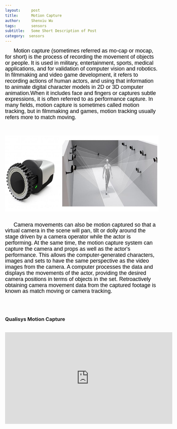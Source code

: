 ```yaml
---
layout:     post
title:      Motion Capture
author:     Shenxiu Wu
tags: 		sensors
subtitle:  	Some Short Description of Post
category:  sensors
---
```

<!-- Start Writing Below in Markdown -->

<!--* TOC
{:toc}-->
<p style="text-indent:2em"><font face="Arial" color = "black" size="4" style="line-height: 1.1">
Motion capture (sometimes referred as mo-cap or mocap, for short) is the process of recording the movement of objects or people. It is used in military, entertainment, sports, medical applications, and for validation of computer vision and robotics. In filmmaking and video game development, it refers to recording actions of human actors, and using that information to animate digital character models in 2D or 3D computer animation.When it includes face and fingers or captures subtle expressions, it is often referred to as performance capture. In many fields, motion capture is sometimes called motion tracking, but in filmmaking and games, motion tracking usually refers more to match moving.</font></p>
<br><br>

<div align="center"><img width="750" height="250" src="/images/toolbox/sensors/qualysis.jpg"></div>
<br>

<p style="text-indent:2em"><font face="Arial" color = "black" size="4" style="line-height: 1.1">
Camera movements can also be motion captured so that a virtual camera in the scene will pan, tilt or dolly around the stage driven by a camera operator while the actor is performing. At the same time, the motion capture system can capture the camera and props as well as the actor's performance. This allows the computer-generated characters, images and sets to have the same perspective as the video images from the camera. A computer processes the data and displays the movements of the actor, providing the desired camera positions in terms of objects in the set. Retroactively obtaining camera movement data from the captured footage is known as match moving or camera tracking.</font></p>

<!--<div align="center"><img width="300" height="300" src="/images/toolbox/sensors/IMU.jpg"></div>-->

<!--<img align="right" src="/images/toolbox/sensors/IMU.jpg"/>-->
<!--An IMU is a specific type of sensor that measures angular rate-->

<!--<div align="center"><img width="150" height="150" src="/images/wireless IMU.jpg"></div>-->
<!--
![wireless IMU](/images/wireless IMU.jpg)
-->
<!--
<div style="text-align: center"> 
<img src="/images/wireless IMU.jpg"/> 
</div>
-->

<br><br>
### Qualisys Motion Capture
<br>
<div align="center">
<iframe width="550" height="300"  src="https://www.youtube.com/embed/vJpjEqXyec0" frameborder="0" allow="autoplay; encrypted-media" allowfullscreen> </iframe>
</div>
<br><br>
<!--
Some of the information contained in this web site includes intellectual property covered by both issued and pending patent applications. It is intended solely for research, educational and scholarly purposes by not-for-profit research organizations. If you have interest in specific technologies for commercial applications, please contact us [here](/contact.html).
-->

